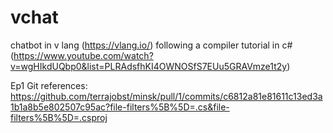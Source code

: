 # vchat
chatbot in v lang (https://vlang.io/) following a compiler tutorial in c# (https://www.youtube.com/watch?v=wgHIkdUQbp0&list=PLRAdsfhKI4OWNOSfS7EUu5GRAVmze1t2y)

Ep1 Git references:
https://github.com/terrajobst/minsk/pull/1/commits/c6812a81e81611c13ed3a1b1a8b5e802507c95ac?file-filters%5B%5D=.cs&file-filters%5B%5D=.csproj